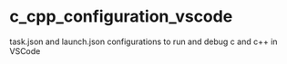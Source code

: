 # c_cpp_configuration_vscode
task.json and launch.json configurations to run and debug c and c++ in VSCode
